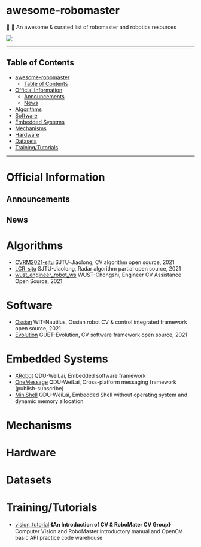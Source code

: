 # awesome-robomaster

🤖 🦾 An awesome &amp; curated list of robomaster and robotics resources

![](rmoss_bg.png)

___

## Table of Contents

- [awesome-robomaster](#awesome-robomaster)
  - [Table of Contents](#table-of-contents)
- [Official Information](#official-information)
  - [Announcements](#announcements)
  - [News](#news)
- [Algorithms](#algorithms)
- [Software](#software)
- [Embedded Systems](#embedded-systems)
- [Mechanisms](#mechanisms)
- [Hardware](#hardware)
- [Datasets](#datasets)
- [Training/Tutorials](#trainingtutorials)

___

# Official Information

## Announcements

## News

# Algorithms

- [CVRM2021-sjtu](https://github.com/Harry-hhj/CVRM2021-sjtu) SJTU-Jiaolong, CV algorithm open source, 2021
- [LCR_sjtu](https://github.com/COMoER/LCR_sjtu) SJTU-Jiaolong, Radar algorithm partial open source, 2021
- [wust_engineer_robot_ws](https://github.com/chinaheyu/wust_engineer_robot_ws) WUST-Chongshi, Engineer CV Assistance Open Source, 2021

# Software

- [Ossian](https://github.com/StephanXu/Ossian) WIT-Nautilus, Ossian robot CV & control integrated framework open source, 2021
- [Evolution](https://bbs.robomaster.com/forum.php?mod=viewthread&tid=12226) GUET-Evolution, CV software framework open source, 2021

# Embedded Systems

- [XRobot](https://github.com/xrobot-org/XRobot) QDU-WeiLai, Embedded software framework
- [OneMessage](https://github.com/Jiu-xiao/OneMessage) QDU-WeiLai, Cross-platform messaging framework (publish-subscribe)
- [MiniShell](https://github.com/Jiu-xiao/mini_shell) QDU-WeiLai, Embedded Shell without operating system and dynamic memory allocation

# Mechanisms

# Hardware

# Datasets

# Training/Tutorials

- [vision_tutorial](https://github.com/NeoZng/vision_tutorial) **《An Introduction of CV & RoboMater CV Group》** Computer Vision and RoboMaster introductory manual and OpenCV basic API practice code warehouse